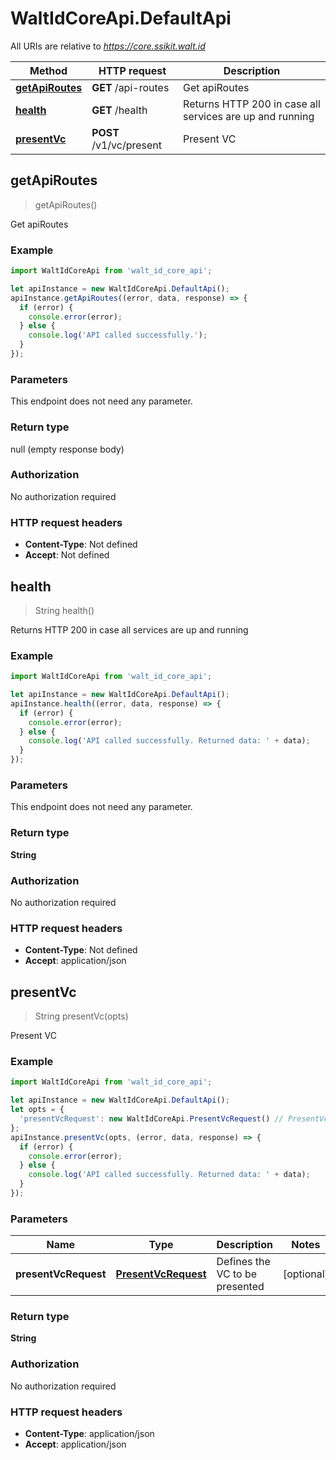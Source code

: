 # WaltIdCoreApi.DefaultApi

All URIs are relative to *https://core.ssikit.walt.id*

Method | HTTP request | Description
------------- | ------------- | -------------
[**getApiRoutes**](DefaultApi.md#getApiRoutes) | **GET** /api-routes | Get apiRoutes
[**health**](DefaultApi.md#health) | **GET** /health | Returns HTTP 200 in case all services are up and running
[**presentVc**](DefaultApi.md#presentVc) | **POST** /v1/vc/present | Present VC



## getApiRoutes

> getApiRoutes()

Get apiRoutes

### Example

```javascript
import WaltIdCoreApi from 'walt_id_core_api';

let apiInstance = new WaltIdCoreApi.DefaultApi();
apiInstance.getApiRoutes((error, data, response) => {
  if (error) {
    console.error(error);
  } else {
    console.log('API called successfully.');
  }
});
```

### Parameters

This endpoint does not need any parameter.

### Return type

null (empty response body)

### Authorization

No authorization required

### HTTP request headers

- **Content-Type**: Not defined
- **Accept**: Not defined


## health

> String health()

Returns HTTP 200 in case all services are up and running

### Example

```javascript
import WaltIdCoreApi from 'walt_id_core_api';

let apiInstance = new WaltIdCoreApi.DefaultApi();
apiInstance.health((error, data, response) => {
  if (error) {
    console.error(error);
  } else {
    console.log('API called successfully. Returned data: ' + data);
  }
});
```

### Parameters

This endpoint does not need any parameter.

### Return type

**String**

### Authorization

No authorization required

### HTTP request headers

- **Content-Type**: Not defined
- **Accept**: application/json


## presentVc

> String presentVc(opts)

Present VC

### Example

```javascript
import WaltIdCoreApi from 'walt_id_core_api';

let apiInstance = new WaltIdCoreApi.DefaultApi();
let opts = {
  'presentVcRequest': new WaltIdCoreApi.PresentVcRequest() // PresentVcRequest | Defines the VC to be presented
};
apiInstance.presentVc(opts, (error, data, response) => {
  if (error) {
    console.error(error);
  } else {
    console.log('API called successfully. Returned data: ' + data);
  }
});
```

### Parameters


Name | Type | Description  | Notes
------------- | ------------- | ------------- | -------------
 **presentVcRequest** | [**PresentVcRequest**](PresentVcRequest.md)| Defines the VC to be presented | [optional] 

### Return type

**String**

### Authorization

No authorization required

### HTTP request headers

- **Content-Type**: application/json
- **Accept**: application/json

